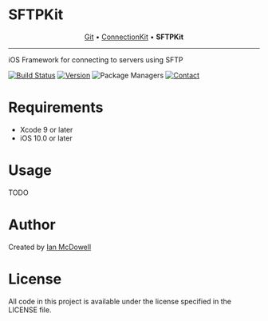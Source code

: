 # SFTPKit

<p align="center">
  <a href="https://github.com/IMcD23/Git">Git</a> &bull;
  <a href="https://github.com/IMcD23/ConnectionKit">ConnectionKit</a> &bull;
  <b>SFTPKit</b>
</p>

--------

iOS Framework for connecting to servers using SFTP

[![Build Status](http://img.shields.io/travis/IMcD23/SFTPKit.svg)](https://travis-ci.org/IMcD23/SFTPKit)
[![Version](https://img.shields.io/github/release/IMcD23/SFTPKit.svg)](https://github.com/IMcD23/SFTPKit/releases/latest)
![Package Managers](https://img.shields.io/badge/supports-Carthage-orange.svg)
[![Contact](https://img.shields.io/badge/contact-%40ian__mcdowell-3a8fc1.svg)](https://twitter.com/ian_mcdowell)



# Requirements

* Xcode 9 or later
* iOS 10.0 or later

# Usage

TODO



# Author
Created by [Ian McDowell](https://ianmcdowell.net)

# License
All code in this project is available under the license specified in the LICENSE file.
